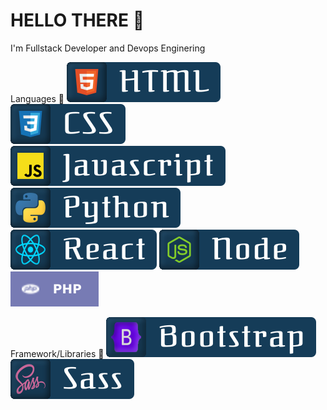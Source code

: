 # HELLO THERE 👋

I'm Fullstack Developer and Devops Enginering

Languages 🚀
![button](https://github.com/itsolution405/Spesial-Team/blob/main/HTML.svg)
![button](https://github.com/itsolution405/Spesial-Team/blob/main/CSS.svg)
![button](https://github.com/itsolution405/Spesial-Team/blob/main/Javascript.svg)
![button](https://github.com/itsolution405/Spesial-Team/blob/main/Python.svg)
![button](https://github.com/itsolution405/Spesial-Team/blob/main/React.svg)
![button](https://github.com/itsolution405/Spesial-Team/blob/main/Node.svg)
![button](https://github.com/itsolution405/Spesial-Team/blob/main/php.svg)

Framework/Libraries 🚀
![button](https://github.com/itsolution405/Spesial-Team/blob/main/Bootstrap.svg)
![button](https://github.com/itsolution405/Spesial-Team/blob/main/Sass.svg)
